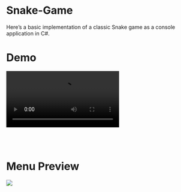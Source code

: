 # Snake-Game
 Here’s a basic implementation of a classic Snake game as a console application in C#.


<h1>Demo</h1>
<video  src="https://github.com/user-attachments/assets/5ae27a3f-54ea-436a-aed3-a1b3ceb2647b" loop></video> 

<br><br>

<h1>Menu Preview</h1>
<image src="https://github.com/user-attachments/assets/6e6254d3-c49c-4b1c-826e-f91681f75252"></image>

